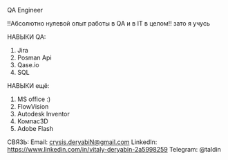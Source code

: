 QA Engineer

!!Абсолютно нулевой опыт работы в QA и в IT в целом!!
зато я учусь


НАВЫКИ QA:
1. Jira
2. Posman Api
3. Qase.io
4. SQL

НАВЫКИ ещё:
1. MS office :)
2. FlowVision
3. Autodesk Inventor
4. Компас3D
5. Adobe Flash


СВЯЗЬ:
Email: crysis.deryabiN@gmail.com
LinkedIn: https://www.linkedin.com/in/vitaly-deryabin-2a5998259
Telegram: @taldin
